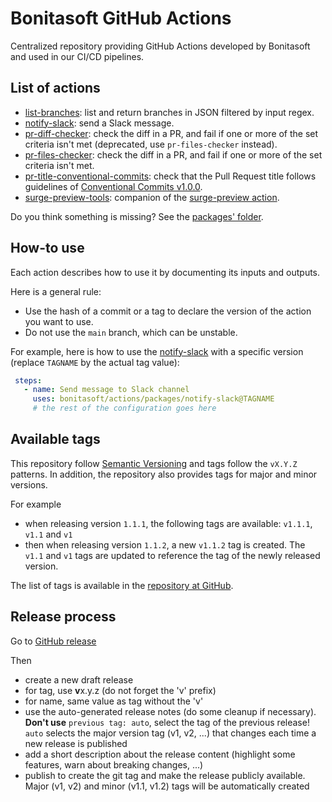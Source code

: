# Bonitasoft GitHub Actions

Centralized repository providing GitHub Actions developed by Bonitasoft and used in our CI/CD pipelines.


## List of actions

- [list-branches](packages/list-branches): list and return branches in JSON filtered by input regex.
- [notify-slack](packages/notify-slack): send a Slack message.
- [pr-diff-checker](packages/pr-diff-checker): check the diff in a PR, and fail if one or more of the set criteria isn't met (deprecated, use `pr-files-checker` instead).
- [pr-files-checker](packages/pr-files-checker): check the diff in a PR, and fail if one or more of the set criteria isn't met.
- [pr-title-conventional-commits](packages/pr-title-conventional-commits): check that the Pull Request title follows guidelines of [Conventional Commits v1.0.0](https://www.conventionalcommits.org/en/v1.0.0/).
- [surge-preview-tools](packages/surge-preview-tools): companion of the [surge-preview action](https://github.com/afc163/surge-preview).

Do you think something is missing? See the [packages' folder](packages).


## How-to use

Each action describes how to use it by documenting its inputs and outputs.

Here is a general rule:
- Use the hash of a commit or a tag to declare the version of the action you want to use.
- Do not use the `main` branch, which can be unstable.

For example, here is how to use the [notify-slack](packages/notify-slack) with a specific version (replace `TAGNAME` by the actual tag value):
```yaml
 steps:
   - name: Send message to Slack channel
     uses: bonitasoft/actions/packages/notify-slack@TAGNAME
     # the rest of the configuration goes here
```

## Available tags

This repository follow [Semantic Versioning](https://semver.org/) and tags follow the `vX.Y.Z` patterns. In addition, the repository also provides tags for major and minor versions.

For example
- when releasing version `1.1.1`, the following tags are available: `v1.1.1`, `v1.1` and `v1`
- then when releasing version `1.1.2`, a new `v1.1.2` tag is created. The `v1.1` and `v1` tags are updated to reference the tag of the newly released version.

The list of tags is available in the [repository at GitHub](https://github.com/bonitasoft/actions/tags). 


## Release process

Go to [GitHub release](https://github.com/bonitasoft/actions/releases)

Then
- create a new draft release
- for tag, use **v**x.y.z (do not forget the 'v' prefix)
- for name, same value as tag without the 'v'
- use the auto-generated release notes (do some cleanup if necessary). **Don't use** `previous tag: auto`, select the tag of the previous release! `auto` selects the major version tag (v1, v2, ...) that changes each time a new release is published
- add a short description about the release content (highlight some features, warn about breaking changes, ...)
- publish to create the git tag and make the release publicly available. Major (v1, v2) and minor (v1.1, v1.2) tags will be automatically created

